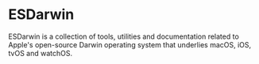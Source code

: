 # ESDarwin
ESDarwin is a collection of tools, utilities and documentation related to Apple's open-source Darwin operating system that underlies macOS, iOS, tvOS and watchOS.
